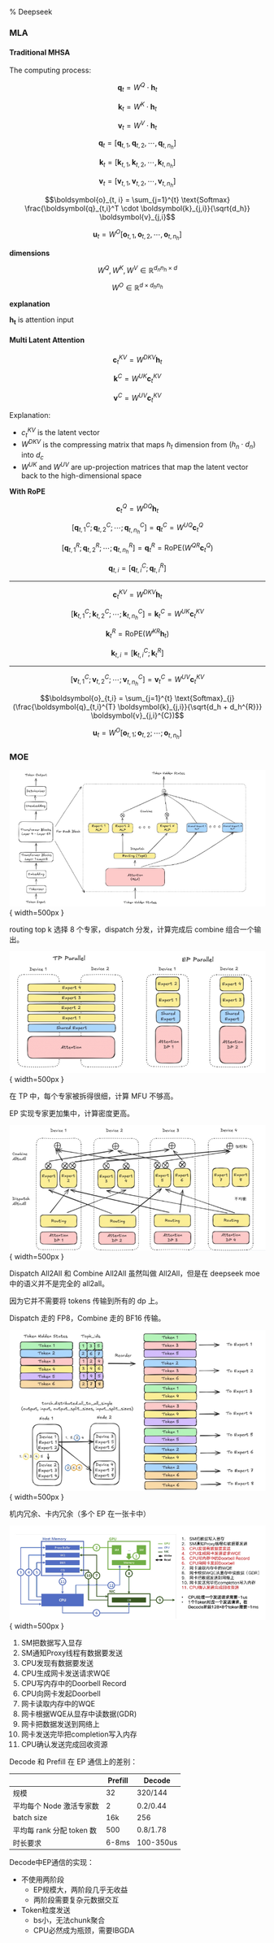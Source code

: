 % Deepseek

### MLA

#### Traditional MHSA

The computing process:

$$\boldsymbol{q}_t = W^{Q} \cdot \boldsymbol{h}_t$$

$$\boldsymbol{k}_t = W^{K} \cdot \boldsymbol{h}_t$$

$$\boldsymbol{v}_t = W^{V} \cdot \boldsymbol{h}_t$$

$$\boldsymbol{q}_t = [\boldsymbol{q}_{t,1}, \boldsymbol{q}_{t,2}, \cdots, \boldsymbol{q}_{t,n_h}]$$

$$\boldsymbol{k}_t = [\boldsymbol{k}_{t,1}, \boldsymbol{k}_{t,2}, \cdots, \boldsymbol{k}_{t,n_h}]$$

$$\boldsymbol{v}_t = [\boldsymbol{v}_{t,1}, \boldsymbol{v}_{t,2}, \cdots, \boldsymbol{v}_{t,n_h}]$$

$$\boldsymbol{o}_{t, i} = \sum_{j=1}^{t} \text{Softmax} \frac{\boldsymbol{q}_{t,i}^T \cdot \boldsymbol{k}_{j,i}}{\sqrt{d_h}} \boldsymbol{v}_{j,i}$$

$$\boldsymbol{u}_t = W^{O} [\boldsymbol{o}_{t,1}, \boldsymbol{o}_{t,2}, \cdots, \boldsymbol{o}_{t,n_h}]$$

__dimensions__

$$W^Q, W^K, W^V \in \mathbb{R}^{d_n n_h \times d}$$

$$W^O \in \mathbb{R}^{d \times d_h n_h}$$

__explanation__

$\boldsymbol{h_t}$ is attention input

#### Multi Latent Attention

$$\boldsymbol{c}_{t}^{KV} = W^{DKV} \boldsymbol{h}_t$$

$$\boldsymbol{k}^{C} = W^{UK} \boldsymbol{c}_{t}^{KV}$$

$$\boldsymbol{v}^{C} = W^{UV} \boldsymbol{c}_{t}^{KV}$$

Explanation:

- $c_{t}^{KV}$ is the latent vector
- $W^{DKV}$ is the compressing matrix that maps $h_t$ dimension from $(h_n \cdot d_n)$ into $d_c$
- $W^{UK}$ and $W^{UV}$ are up-projection matrices that map the latent vector back to the high-dimensional space

__With RoPE__

$$\boldsymbol{c}_{t}^{Q} = W^{DQ} \boldsymbol{h}_t$$

$$[\boldsymbol{q}_{t,1}^{C}; \boldsymbol{q}_{t,2}^{C}; \cdots; \boldsymbol{q}_{t,n_h}^{C}] = \boldsymbol{q}_{t}^{C} = W^{UQ} \boldsymbol{c}_{t}^{Q}$$

$$[\boldsymbol{q}_{t,1}^{R}; \boldsymbol{q}_{t,2}^{R}; \cdots; \boldsymbol{q}_{t,n_h}^{R}] = \boldsymbol{q}_{t}^{R} = \text{RoPE}(W^{QR} \boldsymbol{c}_{t}^{Q})$$

$$\boldsymbol{q}_{t,i} = [\boldsymbol{q}_{t,i}^{C}; \boldsymbol{q}_{t,i}^{R}]$$

---

$$\boldsymbol{c}_{t}^{KV} = W^{DKV} \boldsymbol{h}_t$$

$$[\boldsymbol{k}_{t,1}^{C}; \boldsymbol{k}_{t,2}^{C}; \cdots; \boldsymbol{k}_{t,n_h}^{C}] = \boldsymbol{k}_{t}^{C} = W^{UK} \boldsymbol{c}_{t}^{KV}$$

$$\boldsymbol{k}_{t}^{R} = \text{RoPE}(W^{KR} \boldsymbol{h}_{t})$$

$$\boldsymbol{k}_{t,i} = [\boldsymbol{k}_{t,i}^{C}; \boldsymbol{k}_{t}^{R}]$$

---

$$[\boldsymbol{v}_{t,1}^{C}; \boldsymbol{v}_{t,2}^{C}; \cdots; \boldsymbol{v}_{t,n_h}^{C}] = \boldsymbol{v}_{t}^{C} = W^{UV} \boldsymbol{c}_{t}^{KV}$$

$$\boldsymbol{o}_{t,i} = \sum_{j=1}^{t} \text{Softmax}_{j}(\frac{\boldsymbol{q}_{t,i}^{T} \boldsymbol{k}_{j,i}}{\sqrt{d_h + d_h^{R}}} \boldsymbol{v}_{j,i}^{C})$$

$$\boldsymbol{u}_{t} = W^{O}[\boldsymbol{o}_{t,1}; \boldsymbol{o}_{t,2}; \cdots; \boldsymbol{o}_{t,n_h}]$$

### MOE

![layers](../../../docs/WikiImage/image_2025-06-10-15-55-15.png){ width=500px }

routing top k 选择 8 个专家，dispatch 分发，计算完成后 combine 组合一个输出。

![TP EP](../../../docs/WikiImage/image_2025-06-10-15-57-07.png){ width=500px }

在 TP 中，每个专家被拆得很细，计算 MFU 不够高。

EP 实现专家更加集中，计算密度更高。

![Export Process](../../../docs/WikiImage/image_2025-06-10-15-59-55.png){ width=500px }

Dispatch All2All 和 Combine All2All 虽然叫做 All2All，但是在 deepseek moe 中的语义并不是完全的 all2all。

因为它并不需要将 tokens 传输到所有的 dp 上。

Dispatch 走的 FP8，Combine 走的 BF16 传输。

![传统 All2All 不足](../../../docs/WikiImage/image_2025-06-10-16-08-52.png){ width=500px }

机内冗余、卡内冗余（多个 EP 在一张卡中）

![网络传输过程](../../../docs/WikiImage/image_2025-06-10-16-09-44.png){ width=500px }

1. SM把数据写入显存
2. SM通知Proxy线程有数据要发送
3. CPU发现有数据要发送
4. CPU生成网卡发送请求WQE
5. CPU写内存中的Doorbell Record
6. CPU向网卡发起Doorbell
7. 网卡读取内存中的WQE
8. 网卡根据WQE从显存中读数据(GDR)
9. 网卡把数据发送到网络上
10. 网卡发送完毕把completion写入内存
11. CPU确认发送完成回收资源

Decode 和 Prefill 在 EP 通信上的差别：

|                           | Prefill | Decode    |
|---------------------------|---------|-----------|
| 规模                      | 32      | 320/144   |
| 平均每个 Node 激活专家数  | 2       | 0.2/0.44  |
| batch size                | 16k     | 256       |
| 平均每 rank 分配 token 数 | 500     | 0.8/1.78  |
| 时长要求                  | 6-8ms   | 100-350us |

Decode中EP通信的实现：

- 不使用两阶段
    - EP规模大，两阶段几乎无收益
    - 两阶段需要复杂元数据交互
- Token粒度发送
    - bs小，无法chunk聚合
    - CPU必然成为瓶颈，需要IBGDA
